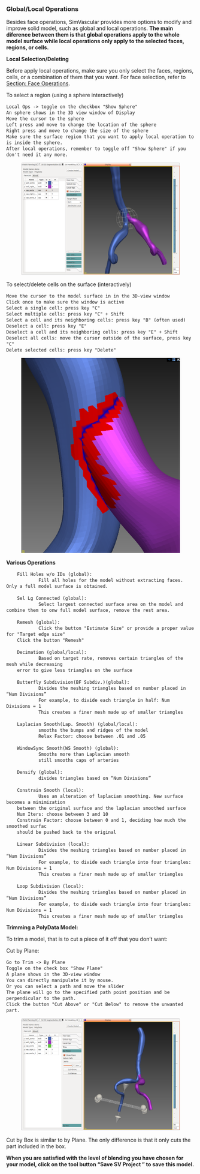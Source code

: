 ### Global/Local Operations ###

Besides face operations, SimVascular provides more options to modify and improve solid model, such as global and local operations. **The main diference between them is that global operations apply to the whole model surface while local operations only apply to the selected faces, regions, or cells.**

**Local Selection/Deleting**

Before apply local operations, make sure you only select the faces, regions, cells, or a combination of them that you want. For face selection, refer to [Section: Face Operations](#modelingPolyDataFaces).

To select a region (using a sphere interactively)
	
	Local Ops -> toggle on the checkbox "Show Sphere"
	An sphere shows in the 3D view window of Display
	Move the cursor to the sphere
	Left press and move to change the location of the sphere
	Right press and move to change the size of the sphere
	Make sure the surface region that you want to apply local operation to is inside the sphere.
	After local operations, remember to toggle off "Show Sphere" if you don't need it any more.
	
<figure>
  <img class="svImg svImgLg"  src="documentation/modeling/imgs/polydata/localsphere.png"> 
  <figcaption class="svCaption" ></figcaption>
</figure>


To select/delete cells on the surface (interactively)

	Move the cursor to the model surface in in the 3D-view window
	Click once to make sure the window is active	
	Select a single cell: press key "C"
	Select multiple cells: press key "C" + Shift
	Select a cell and its neighboring cells: press key "B" (often used)
	Deselect a cell: press key "E"
	Deselect a cell and its neighboring cells: press key "E" + Shift
	Deselect all cells: move the cursor outside of the surface, press key "C"
	Delete selected cells: press key "Delete"
	
<figure>
  <img class="svImg svImgSm"  src="documentation/modeling/imgs/polydata/cellselection.png"> 
  <figcaption class="svCaption" ></figcaption>
</figure>
	
**Various Operations** 

        Fill Holes w/o IDs (global): 
                Fill all holes for the model without extracting faces. Only a full model surface is obtained.

        Sel Lg Connected (global): 
                Select largest connected surface area on the model and combine them to onw full model surface, remove the rest area.

        Remesh (global): 
                Click the button "Estimate Size" or provide a proper value for "Target edge size"
		Click the button "Remesh"

        Decimation (global/local):
                Based on target rate, removes certain triangles of the mesh while decreasing
		error to give less triangles on the surface

        Butterfly Subdivision(BF Subdiv.)(global):
                Divides the meshing triangles based on number placed in “Num Divisions”
                For example, to divide each triangle in half: Num Divisions = 1
                This creates a finer mesh made up of smaller triangles

        Laplacian Smooth(Lap. Smooth) (global/local):
                smooths the bumps and ridges of the model
                Relax Factor: choose between .01 and .05
                
        WindowSync Smooth(WS Smooth) (global):
                Smooths more than Laplacian smooth
                still smooths caps of arteries

        Densify (global):
                divides triangles based on “Num Divisions”

        Constrain Smooth (local):
                Uses an alteration of laplacian smoothing. New surface becomes a minimization
		between the original surface and the laplacian smoothed surface
		Num Iters: choose between 3 and 10
		Constrain Factor: choose between 0 and 1, deciding how much the smoothed surfac
		should be pushed back to the original
		
        Linear Subdivision (local):
                Divides the meshing triangles based on number placed in “Num Divisions”
                For example, to divide each triangle into four triangles: Num Divisions = 1
                This creates a finer mesh made up of smaller triangles

        Loop Subdivision (local):
                Divides the meshing triangles based on number placed in “Num Divisions”
                For example, to divide each triangle into four triangles: Num Divisions = 1
                This creates a finer mesh made up of smaller triangles

**Trimming a PolyData Model:**

To trim a model, that is to cut a piece of it off that you don’t want:

Cut by Plane:

	Go to Trim -> By Plane
	Toggle on the check box "Show Plane"
	A plane shows in the 3D-view window
	You can directly manipulate it by mouse.
	Or you can select a path and move the slider
	The plane will go to the specified path point position and be perpendicular to the path.
	Click the button "Cut Above" or "Cut Below" to remove the unwanted part.

<figure>
  <img class="svImg svImgLg"  src="documentation/modeling/imgs/polydata/cutplane.png"> 
  <figcaption class="svCaption" ></figcaption>
</figure>

Cut by Box is similar to by Plane. The only difference is that it only cuts the part included in the box.


**When you are satisfied with the level of blending you have chosen for your model, click on the tool button  “Save SV Project ” to save this model.**

